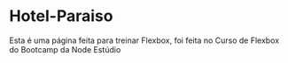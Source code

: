 # Hotel-Paraiso
 Esta é uma página feita para treinar Flexbox, foi feita no Curso de Flexbox do Bootcamp da Node Estúdio
